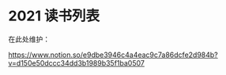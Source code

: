 # 2021 读书列表

在此处维护：

https://www.notion.so/e9dbe3946c4a4eac9c7a86dcfe2d984b?v=d150e50dccc34dd3b1989b35f1ba0507
